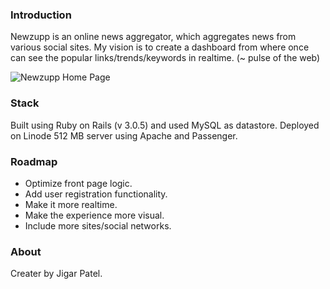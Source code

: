 ### Introduction

Newzupp is an online news aggregator, which aggregates news from various social sites. My vision is to create a dashboard from where once can see the popular links/trends/keywords in realtime. (~ pulse of the web)

![Newzupp Home Page](http://jigarpatel.in/images/work/newzupp.jpg)


### Stack
Built using Ruby on Rails (v 3.0.5) and used MySQL as datastore.
Deployed on Linode 512 MB server using Apache and Passenger.

### Roadmap

- Optimize front page logic.
- Add user registration functionality.
- Make it more realtime.
- Make the experience more visual.
- Include more sites/social networks.

### About
Creater by Jigar Patel.

